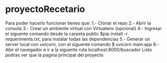 # proyectoRecetario
Para poder hacerlo funcionar tienes que:
1.- Clonar el repo
2.- Abrir la consola
3.- Crear un ambiente virtual con Virtualenv (opcional)
4.- Ingresar el siguente comando desde la carpeta public $pip install -r requeriments.txt, para instalar todas las dependencias
5.- Generar un server local con uvicorn, con el siguente comando $ uvicorn main:app
6.- Abir el navegador e ir a la siguente ruta localhost:8000/buscador
Listo podras ver que la pagina principal del proyecto
